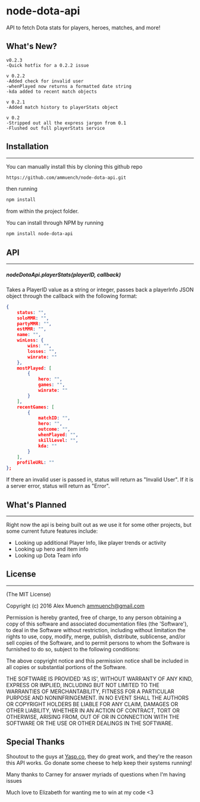 # node-dota-api
API to fetch Dota stats for players, heroes, matches, and more!

## What's New? ##
    v0.2.3
    -Quick hotfix for a 0.2.2 issue

	v 0.2.2
	-Added check for invalid user
	-whenPlayed now returns a formatted date string
	-kda added to recent match objects

	v 0.2.1
	-Added match history to playerStats object

    v 0.2
    -Stripped out all the express jargon from 0.1
    -Flushed out full playerStats service

## Installation ##
------
You can manually install this by cloning this github repo
```bash
https://github.com/ammuench/node-dota-api.git
```
then running 
```bash
npm install
```
from within the project folder.

You can install through NPM by running
```bash
npm install node-dota-api
```

## API ##
------
##### nodeDotaApi.playerStats(*playerID*, *callback*)
Takes a PlayerID value as a string or integer, passes back a playerInfo JSON object through the callback with the following format:
```json
{
    status: "",
    soloMMR: "",
    partyMMR: "",
    estMMR: "",
    name: "",
    winLoss: {
        wins: "",
        losses: "",
        winrate: ""
    },
    mostPlayed: [
		{
            hero: "",
            games: "",
            winrate: ""
        }
    ],
    recentGames: [
		{
		    matchID: "",
		    hero: "",
		    outcome: "",
		    whenPlayed: "",
		    skillLevel: "",
		    kda: ""
		}
    ],
    profileURL: ""
};
```

If there an invalid user is passed in, status will return as "Invalid User".  If it is a server error, status will return as "Error".


## What's Planned ##
-----
Right now the api is being built out as we use it for some other projects, but some current future features include:

* Looking up additional Player Info, like player trends or activity
* Looking up hero and item info
* Looking up Dota Team info


## License ##
-----
(The MIT License)

Copyright (c) 2016 Alex Muench <ammuench@gmail.com>

Permission is hereby granted, free of charge, to any person obtaining a copy of this software and associated documentation files (the 'Software'), to deal in the Software without restriction, including without limitation the rights to use, copy, modify, merge, publish, distribute, sublicense, and/or sell copies of the Software, and to permit persons to whom the Software is furnished to do so, subject to the following conditions:

The above copyright notice and this permission notice shall be included in all copies or substantial portions of the Software.

THE SOFTWARE IS PROVIDED 'AS IS', WITHOUT WARRANTY OF ANY KIND, EXPRESS OR IMPLIED, INCLUDING BUT NOT LIMITED TO THE WARRANTIES OF MERCHANTABILITY, FITNESS FOR A PARTICULAR PURPOSE AND NONINFRINGEMENT. IN NO EVENT SHALL THE AUTHORS OR COPYRIGHT HOLDERS BE LIABLE FOR ANY CLAIM, DAMAGES OR OTHER LIABILITY, WHETHER IN AN ACTION OF CONTRACT, TORT OR OTHERWISE, ARISING FROM, OUT OF OR IN CONNECTION WITH THE SOFTWARE OR THE USE OR OTHER DEALINGS IN THE SOFTWARE.

## Special Thanks ##

Shoutout to the guys at [Yasp.co](http://yasp.co), they do great work, and they're the reason this API works.  Go donate some cheese to help keep their systems running!

Many thanks to Carney for answer myriads of questions when I'm having issues

Much love to Elizabeth for wanting me to win at my code <3

